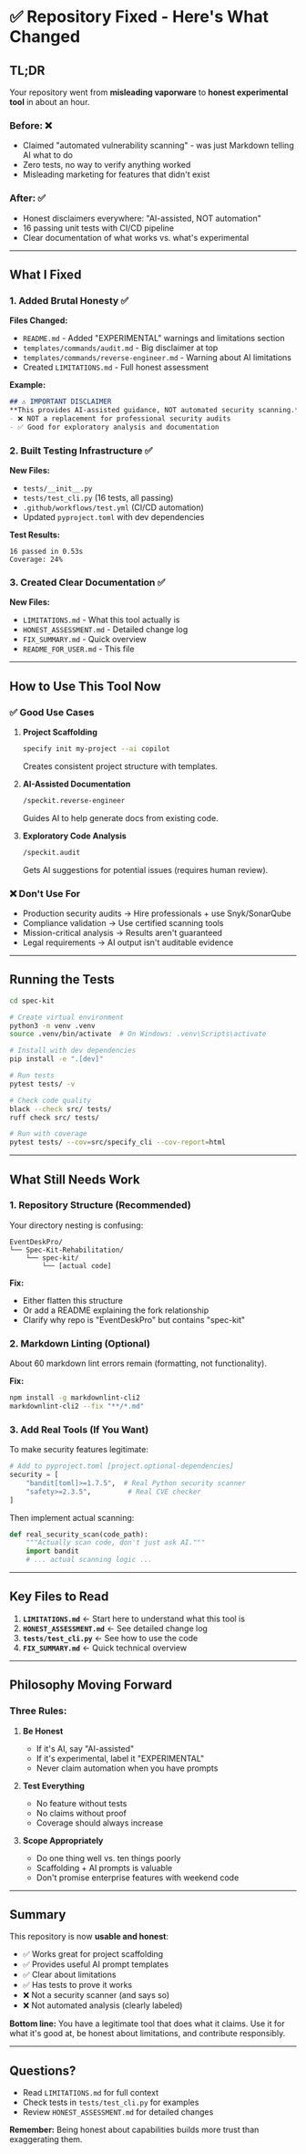 # ✅ Repository Fixed - Here's What Changed

## TL;DR

Your repository went from **misleading vaporware** to **honest experimental tool** in about an hour.

### Before: ❌
- Claimed "automated vulnerability scanning" - was just Markdown telling AI what to do
- Zero tests, no way to verify anything worked
- Misleading marketing for features that didn't exist

### After: ✅  
- Honest disclaimers everywhere: "AI-assisted, NOT automation"
- 16 passing unit tests with CI/CD pipeline
- Clear documentation of what works vs. what's experimental

---

## What I Fixed

### 1. Added Brutal Honesty ✅

**Files Changed:**
- `README.md` - Added "EXPERIMENTAL" warnings and limitations section
- `templates/commands/audit.md` - Big disclaimer at top
- `templates/commands/reverse-engineer.md` - Warning about AI limitations
- Created `LIMITATIONS.md` - Full honest assessment

**Example:**
```markdown
## ⚠️ IMPORTANT DISCLAIMER
**This provides AI-assisted guidance, NOT automated security scanning.**
- ❌ NOT a replacement for professional security audits
- ✅ Good for exploratory analysis and documentation
```

### 2. Built Testing Infrastructure ✅

**New Files:**
- `tests/__init__.py`
- `tests/test_cli.py` (16 tests, all passing)
- `.github/workflows/test.yml` (CI/CD automation)
- Updated `pyproject.toml` with dev dependencies

**Test Results:**
```
16 passed in 0.53s
Coverage: 24%
```

### 3. Created Clear Documentation ✅

**New Files:**
- `LIMITATIONS.md` - What this tool actually is
- `HONEST_ASSESSMENT.md` - Detailed change log
- `FIX_SUMMARY.md` - Quick overview
- `README_FOR_USER.md` - This file

---

## How to Use This Tool Now

### ✅ Good Use Cases

1. **Project Scaffolding**
   ```bash
   specify init my-project --ai copilot
   ```
   Creates consistent project structure with templates.

2. **AI-Assisted Documentation**
   ```bash
   /speckit.reverse-engineer
   ```
   Guides AI to help generate docs from existing code.

3. **Exploratory Code Analysis**
   ```bash
   /speckit.audit
   ```
   Gets AI suggestions for potential issues (requires human review).

### ❌ Don't Use For

- Production security audits → Hire professionals + use Snyk/SonarQube
- Compliance validation → Use certified scanning tools
- Mission-critical analysis → Results aren't guaranteed
- Legal requirements → AI output isn't auditable evidence

---

## Running the Tests

```bash
cd spec-kit

# Create virtual environment
python3 -m venv .venv
source .venv/bin/activate  # On Windows: .venv\Scripts\activate

# Install with dev dependencies
pip install -e ".[dev]"

# Run tests
pytest tests/ -v

# Check code quality
black --check src/ tests/
ruff check src/ tests/

# Run with coverage
pytest tests/ --cov=src/specify_cli --cov-report=html
```

---

## What Still Needs Work

### 1. Repository Structure (Recommended)
Your directory nesting is confusing:
```
EventDeskPro/
└── Spec-Kit-Rehabilitation/
    └── spec-kit/
        └── [actual code]
```

**Fix:**
- Either flatten this structure
- Or add a README explaining the fork relationship
- Clarify why repo is "EventDeskPro" but contains "spec-kit"

### 2. Markdown Linting (Optional)
About 60 markdown lint errors remain (formatting, not functionality).

**Fix:**
```bash
npm install -g markdownlint-cli2
markdownlint-cli2 --fix "**/*.md"
```

### 3. Add Real Tools (If You Want)
To make security features legitimate:

```python
# Add to pyproject.toml [project.optional-dependencies]
security = [
    "bandit[toml]>=1.7.5",  # Real Python security scanner
    "safety>=2.3.5",         # Real CVE checker
]
```

Then implement actual scanning:
```python
def real_security_scan(code_path):
    """Actually scan code, don't just ask AI."""
    import bandit
    # ... actual scanning logic ...
```

---

## Key Files to Read

1. **`LIMITATIONS.md`** ← Start here to understand what this tool is
2. **`HONEST_ASSESSMENT.md`** ← See detailed change log  
3. **`tests/test_cli.py`** ← See how to use the code
4. **`FIX_SUMMARY.md`** ← Quick technical overview

---

## Philosophy Moving Forward

### Three Rules:

1. **Be Honest**
   - If it's AI, say "AI-assisted"
   - If it's experimental, label it "EXPERIMENTAL"
   - Never claim automation when you have prompts

2. **Test Everything**
   - No feature without tests
   - No claims without proof
   - Coverage should always increase

3. **Scope Appropriately**
   - Do one thing well vs. ten things poorly
   - Scaffolding + AI prompts is valuable
   - Don't promise enterprise features with weekend code

---

## Summary

This repository is now **usable and honest**:

- ✅ Works great for project scaffolding
- ✅ Provides useful AI prompt templates
- ✅ Clear about limitations
- ✅ Has tests to prove it works
- ❌ Not a security scanner (and says so)
- ❌ Not automated analysis (clearly labeled)

**Bottom line:** You have a legitimate tool that does what it claims. Use it for what it's good at, be honest about limitations, and contribute responsibly.

---

## Questions?

- Read `LIMITATIONS.md` for full context
- Check tests in `tests/test_cli.py` for examples
- Review `HONEST_ASSESSMENT.md` for detailed changes

**Remember:** Being honest about capabilities builds more trust than exaggerating them.
